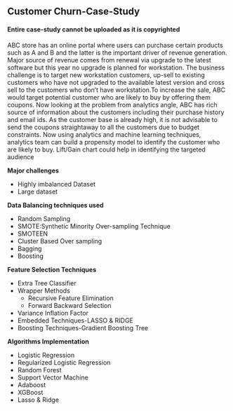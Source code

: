 ## Customer Churn-Case-Study


#### Entire case-study cannot be uploaded as it is copyrighted

ABC store has an online portal where users can purchase certain products such as A and B and the latter is the important driver of revenue generation. Major source of revenue comes from renewal via upgrade to the latest software but this year no upgrade is planned for workstation.
The business challenge is to target new workstation customers, up-sell to existing customers who have not upgraded to the available latest version and cross sell to the customers who don’t have workstation.To increase the sale, ABC would target potential customer who are likely to buy by offering them coupons.
Now looking at the problem from analytics angle, ABC has rich source of information about the customers including their purchase history and email ids. As the customer base is already high, it is not advisable to send the coupons straightaway to all the customers due to budget constraints.
Now using analytics and  machine learning techniques, analytics team can build a propensity model to identify the customer who are likely to buy. Lift/Gain chart could help in identifying the targeted audience

**Major challenges**
* Highly imbalanced Dataset
* Large dataset

**Data Balancing techniques used**
* Random Sampling
* SMOTE:Synthetic Minority Over-sampling Technique
* SMOTEEN
* Cluster Based Over sampling
* Bagging
* Boosting

**Feature Selection Techniques**
* Extra Tree Classifier
* Wrapper Methods
  * Recursive Feature Elimination
  * Forward Backward Selection
* Variance Inflation Factor
* Embedded Techniques-LASSO & RIDGE
* Boosting Techniques-Gradient Boosting Tree

**Algorithms Implementation**
* Logistic Regression
* Regularized Logistic Regression
* Random Forest
* Support Vector Machine
* Adaboost
* XGBoost
* Lasso & Ridge




